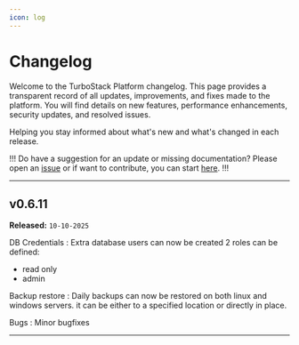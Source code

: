 ```yaml
---
icon: log
---
```

# Changelog

Welcome to the TurboStack Platform changelog. This page provides a transparent record of all updates, improvements, and fixes made to the platform. You will find details on new features, performance enhancements, security updates, and resolved issues.

Helping you stay informed about what's new and what's changed in each release.

!!!
Do have a suggestion for an update or missing documentation? Please open an [issue](https://github.com/HOSTED-POWER/docs-turbostack-app/issues) 
or if want to contribute, you can start [here](https://github.com/HOSTED-POWER/docs-turbostack-app/fork).
!!!

---
## v0.6.11

**Released:** `10-10-2025`


DB Credentials
: Extra database users can now be created
  2 roles can be defined:

  - read only
  - admin

Backup restore
: Daily backups can now be restored on both linux and windows servers.
  it can be either to a specified location or directly in place.

Bugs
: Minor bugfixes


---
